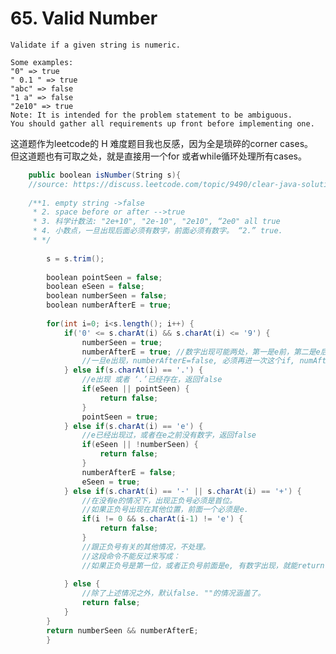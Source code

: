# 65. Valid Number
	Validate if a given string is numeric.

	Some examples:
	"0" => true
	" 0.1 " => true
	"abc" => false
	"1 a" => false
	"2e10" => true
	Note: It is intended for the problem statement to be ambiguous. 
	You should gather all requirements up front before implementing one.

这道题作为leetcode的 H 难度题目我也反感，因为全是琐碎的corner cases。 <br />
但这道题也有可取之处，就是直接用一个for 或者while循环处理所有cases。

```csharp
	public boolean isNumber(String s){
	//source: https://discuss.leetcode.com/topic/9490/clear-java-solution-with-ifs
		
	/**1. empty string ->false
	 * 2. space before or after -->true
	 * 3. 科学计数法: "2e+10", "2e-10", "2e10", “2e0" all true
	 * 4. 小数点，一旦出现后面必须有数字，前面必须有数字。 “2.” true. 
	 * */
		
		s = s.trim();
		
		boolean pointSeen = false;
	    boolean eSeen = false;
	    boolean numberSeen = false;
	    boolean numberAfterE = true; 
	    
	    for(int i=0; i<s.length(); i++) {
	        if('0' <= s.charAt(i) && s.charAt(i) <= '9') {
	            numberSeen = true;   
	            numberAfterE = true; //数字出现可能两处，第一是e前，第二是e后。
	            //一旦e出现，numberAfterE=false, 必须再进一次这个if, numAfterE才会设成true. 
	        } else if(s.charAt(i) == '.') {
	        	//e出现 或者 ‘.’已经存在，返回false
	            if(eSeen || pointSeen) {
	                return false;
	            }
	            pointSeen = true;
	        } else if(s.charAt(i) == 'e') {
	        	//e已经出现过，或者在e之前没有数字，返回false
	            if(eSeen || !numberSeen) {
	                return false;
	            }
	            numberAfterE = false; 
	            eSeen = true;
	        } else if(s.charAt(i) == '-' || s.charAt(i) == '+') {
	        	//在没有e的情况下，出现正负号必须是首位。
	        	//如果正负号出现在其他位置，前面一个必须是e. 
	            if(i != 0 && s.charAt(i-1) != 'e') {
	                return false;
	            }
	            //跟正负号有关的其他情况，不处理。
	            //这段命令不能反过来写成：
	            //如果正负号是第一位，或者正负号前面是e, 有数字出现，就能return true. 
	         
	        } else {
	        	//除了上述情况之外，默认false. ""的情况涵盖了。
	            return false;
	        }
	    }
	    return numberSeen && numberAfterE;
		}
```
